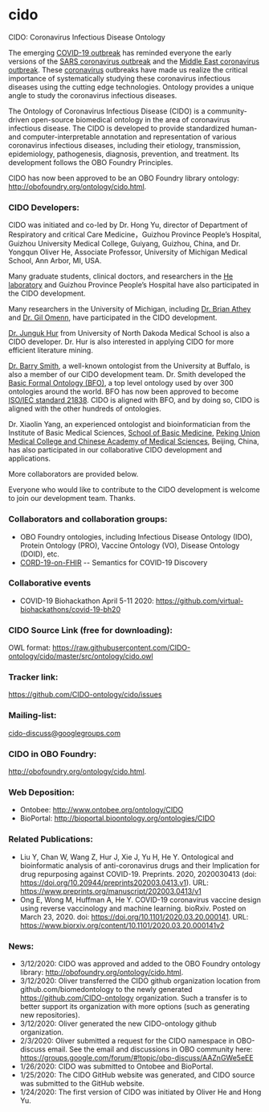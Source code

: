 # cido
CIDO: Coronavirus Infectious Disease Ontology

The emerging [COVID-19 outbreak](https://www.who.int/emergencies/diseases/novel-coronavirus-2019) has reminded everyone the early versions of the [SARS coronavirus outbreak](https://www.who.int/csr/sars/en/) and the [Middle East coronavirus outbreak](https://www.who.int/emergencies/mers-cov/en/). These [coronavirus](https://www.who.int/health-topics/coronavirus) outbreaks have made us realize the critical importance of systematically studying these coronavirus infectious diseases using the cutting edge technologies. Ontology provides a unique angle to study the coronavirus infectious diseases.  

The Ontology of Coronavirus Infectious Disease (CIDO) is a community-driven open-source biomedical ontology in the area of coronavirus infectious disease. The CIDO is developed to provide standardized human- and computer-interpretable annotation and representation of various coronavirus infectious diseases, including their etiology, transmission, epidemiology, pathogenesis, diagnosis, prevention, and treatment. Its development follows the OBO Foundry Principles.

CIDO has now been approved to be an OBO Foundry library ontology: http://obofoundry.org/ontology/cido.html.

### CIDO Developers:
CIDO was initiated and co-led by Dr. Hong Yu, director of Department of Respiratory and critical Care Medicine，Guizhou Province People’s Hospital,  Guizhou University Medical College, Guiyang, Guizhou, China, and Dr. Yongqun Oliver He, Associate Professor, University of Michigan Medical School, Ann Arbor, MI, USA. 

Many graduate students, clinical doctors, and researchers in the [He laboratory](http://www.hegroup.org) and Guizhou Province People’s Hospital have also participated in the CIDO development.  

Many researchers in the University of Michigan, including [Dr. Brian Athey](https://medicine.umich.edu/dept/dcmb/brian-d-athey-phd) and [Dr. Gil Omenn](https://medicine.umich.edu/dept/dcmb/gilbert-s-omenn-md-phd), have participated in the CIDO development.

[Dr. Junguk Hur](https://med.und.edu/labs/hur/) from University of North Dakoda Medical School is also a CIDO developer. Dr. Hur is also interested in applying CIDO for more efficient literature mining. 

[Dr. Barry Smith](http://www.buffalo.edu/cas/philosophy/faculty/faculty_directory/smith-b.html), a well-known ontologist from the University at Buffalo, is also a member of our CIDO development team. Dr. Smith developed the [Basic Formal Ontology (BFO)](https://basic-formal-ontology.org/), a top level ontology used by over 300 ontologies around the world. BFO has now been approved to become [ISO/IEC standard 21838](https://www.iso.org/standard/71954.html). CIDO is aligned with BFO, and by doing so, CIDO is aligned with the other hundreds of ontologies. 

Dr. Xiaolin Yang, an experienced ontologist and bioinformatician from the Institute of Basic Medical Sciences, [School of Basic Medicine](http://sbm.pumc.edu.cn/), [Peking Union Medical College and Chinese Academy of Medical Sciences](http://www.pumc.edu.cn), Beijing, China, has also participated in our collaborative CIDO development and applications. 

More collaborators are provided below. 

Everyone who would like to contribute to the CIDO development is welcome to join our development team. Thanks. 

### Collaborators and collaboration groups:
- OBO Foundry ontologies, including Infectious Disease Ontology (IDO), Protein Ontology (PRO), Vaccine Ontology (VO), Disease Ontology (DOID), etc.   
- [CORD-19-on-FHIR](https://github.com/fhircat/CORD-19-on-FHIR) -- Semantics for COVID-19 Discovery 

### Collaborative events
- COVID-19 Biohackathon April 5-11 2020: https://github.com/virtual-biohackathons/covid-19-bh20 

### CIDO Source Link (free for downloading):
OWL format: https://raw.githubusercontent.com/CIDO-ontology/cido/master/src/ontology/cido.owl  

### Tracker link:  
https://github.com/CIDO-ontology/cido/issues 

### Mailing-list:
cido-discuss@googlegroups.com

### CIDO in OBO Foundry: 
http://obofoundry.org/ontology/cido.html.

### Web Deposition: 
- Ontobee: http://www.ontobee.org/ontology/CIDO  
- BioPortal: http://bioportal.bioontology.org/ontologies/CIDO 

### Related Publications:
- Liu Y, Chan W, Wang Z, Hur J, Xie J, Yu H, He Y. Ontological and bioinformatic analysis of anti-coronavirus drugs and their Implication for drug repurposing against COVID-19. Preprints. 2020, 2020030413 (doi: https://doi.org/10.20944/preprints202003.0413.v1). URL: https://www.preprints.org/manuscript/202003.0413/v1 
- Ong E, Wong M, Huffman A, He Y. COVID-19 coronavirus vaccine design using reverse vaccinology and machine learning. bioRxiv. Posted on March 23, 2020. doi: https://doi.org/10.1101/2020.03.20.000141. URL: https://www.biorxiv.org/content/10.1101/2020.03.20.000141v2 

### News: 
- 3/12/2020: CIDO was approved and added to the OBO Foundry ontology library: http://obofoundry.org/ontology/cido.html. 
- 3/12/2020: Oliver transferred the CIDO github organization location from github.com/biomedontology to the newly generated https://github.com/CIDO-ontology organization. Such a transfer is to better support its organization with more options (such as generating new repositories). 
- 3/12/2020: Oliver generated the new CIDO-ontology github organization. 
- 2/3/2020: Oliver submitted a request for the CIDO namespace in OBO-discuss email. See the email and discussions in OBO community here: https://groups.google.com/forum/#!topic/obo-discuss/AAZnGWe5eEE  
- 1/26/2020: CIDO was submitted to Ontobee and BioPortal.  
- 1/25/2020: The CIDO GitHub website was generated, and CIDO source was submitted to the GitHub website. 
- 1/24/2020: The first version of CIDO was initiated by Oliver He and Hong Yu. 

